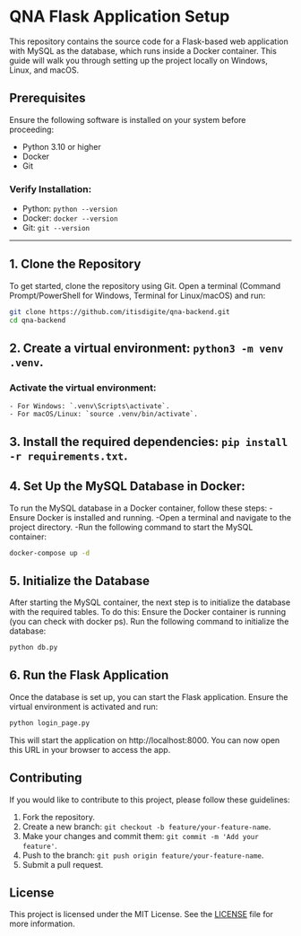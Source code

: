 # QNA Flask Application Setup

This repository contains the source code for a Flask-based web application with MySQL as the database, which runs inside a Docker container. This guide will walk you through setting up the project locally on Windows, Linux, and macOS.

## Prerequisites

Ensure the following software is installed on your system before proceeding:

- Python 3.10 or higher
- Docker
- Git

### Verify Installation:
- Python: `python --version`
- Docker: `docker --version`
- Git: `git --version`

---

## 1. Clone the Repository

To get started, clone the repository using Git. Open a terminal (Command Prompt/PowerShell for Windows, Terminal for Linux/macOS) and run:

```bash
git clone https://github.com/itisdigite/qna-backend.git
cd qna-backend
```

## 2. Create a virtual environment: `python3 -m venv .venv`.
### Activate the virtual environment:
    - For Windows: `.venv\Scripts\activate`.
    - For macOS/Linux: `source .venv/bin/activate`.

## 3. Install the required dependencies: `pip install -r requirements.txt`.

## 4. Set Up the MySQL Database in Docker: 
  To run the MySQL database in a Docker container, follow these steps:
    -Ensure Docker is installed and running.
    -Open a terminal and navigate to the project directory.
    -Run the following command to start the MySQL container:

```bash
docker-compose up -d
```

## 5. Initialize the Database
  After starting the MySQL container, the next step is to initialize the database with the required tables. To do this:
  Ensure the Docker container is running (you can check with docker ps).
  Run the following command to initialize the database:

```bash
python db.py
```

## 6. Run the Flask Application
  Once the database is set up, you can start the Flask application. Ensure the virtual environment is activated and run:

  ```bash
  python login_page.py
  ```

  This will start the application on http://localhost:8000. You can now open this URL in your browser to access the app.


## Contributing
If you would like to contribute to this project, please follow these guidelines:

1. Fork the repository.
2. Create a new branch: `git checkout -b feature/your-feature-name`.
3. Make your changes and commit them: `git commit -m 'Add your feature'`.
4. Push to the branch: `git push origin feature/your-feature-name`.
5. Submit a pull request.

## License
This project is licensed under the MIT License. See the [LICENSE](LICENSE) file for more information.
